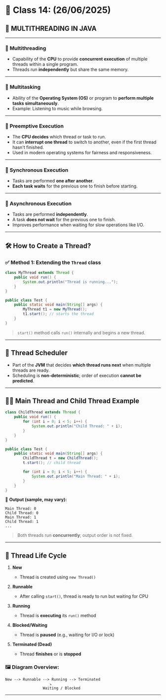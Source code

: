 # 📘 Class 14: (26/06/2025)

## 🔷 MULTITHREADING IN JAVA

---

### 🔹 **Multithreading**
- Capability of the **CPU** to provide **concurrent execution** of multiple threads within a single program.
- Threads run **independently** but share the same memory.

---

### 🔹 **Multitasking**
- Ability of the **Operating System (OS)** or program to **perform multiple tasks simultaneously**.
- Example: Listening to music while browsing.

---

### 🔹 **Preemptive Execution**
- The **CPU decides** which thread or task to run.
- It can **interrupt one thread** to switch to another, even if the first thread hasn't finished.
- Used in modern operating systems for fairness and responsiveness.

---

### 🔹 **Synchronous Execution**
- Tasks are performed **one after another**.
- **Each task waits** for the previous one to finish before starting.

---

### 🔹 **Asynchronous Execution**
- Tasks are performed **independently**.
- A task **does not wait** for the previous one to finish.
- Improves performance when waiting for slow operations like I/O.

---

## 🛠️ How to Create a Thread?

### ✅ Method 1: Extending the `Thread` class

```java
class MyThread extends Thread {
    public void run() {
        System.out.println("Thread is running...");
    }
}

public class Test {
    public static void main(String[] args) {
        MyThread t1 = new MyThread();
        t1.start(); // starts the thread
    }
}
```

> `start()` method calls `run()` internally and begins a new thread.

---

## 🧠 Thread Scheduler

- Part of the **JVM** that decides **which thread runs next** when multiple threads are ready.
- Scheduling is **non-deterministic**; order of execution **cannot be predicted**.

---

## 👨‍👦 Main Thread and Child Thread Example

```java
class ChildThread extends Thread {
    public void run() {
        for (int i = 0; i < 5; i++) {
            System.out.println("Child Thread: " + i);
        }
    }
}

public class Test {
    public static void main(String[] args) {
        ChildThread t = new ChildThread();
        t.start(); // child thread

        for (int i = 0; i < 5; i++) {
            System.out.println("Main Thread: " + i);
        }
    }
}
```

🧾 **Output (sample, may vary):**
```
Main Thread: 0
Child Thread: 0
Main Thread: 1
Child Thread: 1
...
```

> Both threads run **concurrently**; output order is not fixed.

---

## 🔄 Thread Life Cycle

1. **New**  
   - Thread is created using `new Thread()`

2. **Runnable**  
   - After calling `start()`, thread is ready to run but waiting for CPU

3. **Running**  
   - Thread is **executing** its `run()` method

4. **Blocked/Waiting**  
   - Thread is **paused** (e.g., waiting for I/O or lock)

5. **Terminated (Dead)**  
   - Thread **finishes** or is **stopped**

### 🖼️ Diagram Overview:
```
New --> Runnable --> Running --> Terminated
                    ↘
                 Waiting / Blocked
```

---


